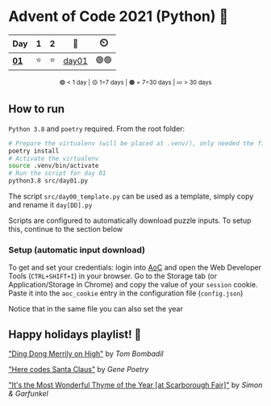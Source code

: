 # Advent of Code 2021 (Python) 🎄

<div align="center">

| Day                                            | 1   | 2   | 📃                    | ⏲️   |
| ---------------------------------------------- | :-: | :-: | :-------------------: | :--: |
| **[01](https://adventofcode.com/2021/day/1)**  | ⭐  | ⭐  | [day01](src/day01.py) | 🟢🟢 |

<sub>🟢 < 1 day | 🟡 1÷7 days | 🟠 = 7÷30 days | 💤 > 30 days</sub>

</div>

## How to run

`Python 3.8` and `poetry` required. From the root folder:

````bash
# Prepare the virtualenv (will be placed at .venv/), only needed the first time
poetry install
# Activate the virtualenv
source .venv/bin/activate
# Run the script for day 01
python3.8 src/day01.py
````

The script `src/day00_template.py` can be used as a template, simply copy and rename it `day[DD].py`

Scripts are configured to automatically download puzzle inputs. To setup this, continue to the section below

### Setup (automatic input download)

To get and set your credentials: login into [AoC](https://adventofcode.com/) and open the Web Developer Tools (`CTRL+SHIFT+I`) in your browser. Go to the Storage tab (or Application/Storage in Chrome) and copy the value of your `session` cookie. Paste it into the `aoc_cookie` entry in the configuration file (`config.json`)

Notice that in the same file you can also set the year

## Happy holidays playlist! 🎁

["Ding Dong Merrily on High"](https://www.youtube.com/watch?v=zJbRURK3zWo) by *Tom Bombadil*

["Here codes Santa Claus"](https://www.youtube.com/watch?v=ysxlUmLOttQ) by *Gene Poetry*

["It's the Most Wonderful Thyme of the Year [at Scarborough Fair]"](https://www.youtube.com/watch?v=-BakWVXHSug) by *Simon & Garfunkel*

